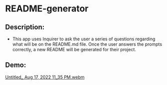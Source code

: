 # README-generator

## Description: 
- This app uses Inquirer to ask the user a series of questions regarding what will be on the README.md file. Once the user answers the prompts correctly, a new README will be generated for their project.

## Demo:
[Untitled_ Aug 17, 2022 11_35 PM.webm](https://user-images.githubusercontent.com/98194815/185294754-51351133-53fe-4123-881c-08e5b9f4b87b.webm)